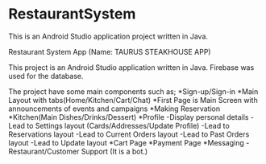 # RestaurantSystem
This is an Android Studio application project written in Java.

Restaurant System App (Name: TAURUS STEAKHOUSE APP)

This project is an Android Studio application written in Java.
Firebase was used for the database.

The project have some main components such as;
*Sign-up/Sign-in
*Main Layout with tabs(Home/Kitchen/Cart/Chat)
*First Page is Main Screen with announcements of events and campaigns
*Making Reservation
*Kitchen(Main Dishes/Drinks/Dessert)
*Profile
 -Display personal details
 -Lead to Settings layout (Cards/Addresses/Update Profile)
 -Lead to Reservations layout
 -Lead to Current Orders layout
 -Lead to Past Orders layout
 -Lead to Update layout
*Cart Page
*Payment Page
*Messaging
 -Restaurant/Customer Support (It is a bot.)
